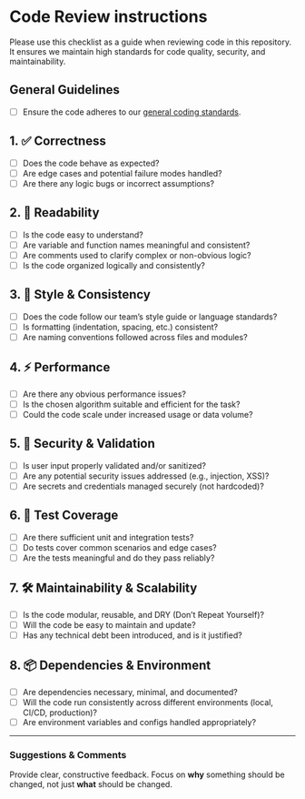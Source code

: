 # Code Review instructions

Please use this checklist as a guide when reviewing code in this repository. It ensures we maintain high standards for code quality, security, and maintainability.

## General Guidelines

- [ ] Ensure the code adheres to our [general coding standards](.github/copilot-instructions.md).

## 1. ✅ Correctness

- [ ] Does the code behave as expected?
- [ ] Are edge cases and potential failure modes handled?
- [ ] Are there any logic bugs or incorrect assumptions?

## 2. 📖 Readability

- [ ] Is the code easy to understand?
- [ ] Are variable and function names meaningful and consistent?
- [ ] Are comments used to clarify complex or non-obvious logic?
- [ ] Is the code organized logically and consistently?

## 3. 🎨 Style & Consistency

- [ ] Does the code follow our team’s style guide or language standards?
- [ ] Is formatting (indentation, spacing, etc.) consistent?
- [ ] Are naming conventions followed across files and modules?

## 4. ⚡ Performance

- [ ] Are there any obvious performance issues?
- [ ] Is the chosen algorithm suitable and efficient for the task?
- [ ] Could the code scale under increased usage or data volume?

## 5. 🔐 Security & Validation

- [ ] Is user input properly validated and/or sanitized?
- [ ] Are any potential security issues addressed (e.g., injection, XSS)?
- [ ] Are secrets and credentials managed securely (not hardcoded)?

## 6. 🧪 Test Coverage

- [ ] Are there sufficient unit and integration tests?
- [ ] Do tests cover common scenarios and edge cases?
- [ ] Are the tests meaningful and do they pass reliably?

## 7. 🛠️ Maintainability & Scalability

- [ ] Is the code modular, reusable, and DRY (Don’t Repeat Yourself)?
- [ ] Will the code be easy to maintain and update?
- [ ] Has any technical debt been introduced, and is it justified?

## 8. 📦 Dependencies & Environment

- [ ] Are dependencies necessary, minimal, and documented?
- [ ] Will the code run consistently across different environments (local, CI/CD, production)?
- [ ] Are environment variables and configs handled appropriately?

---

### Suggestions & Comments

Provide clear, constructive feedback. Focus on **why** something should be changed, not just **what** should be changed.
